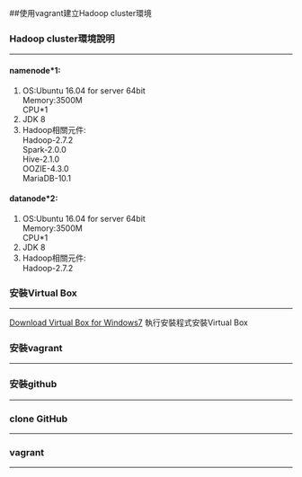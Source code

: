﻿##使用vagrant建立Hadoop cluster環境
### Hadoop cluster環境說明
---
#### namenode\*1:  
1. OS:Ubuntu 16.04 for server 64bit  
Memory:3500M  
CPU*1   
2. JDK 8  
3. Hadoop相關元件:    
Hadoop-2.7.2  
Spark-2.0.0   
Hive-2.1.0   
OOZIE-4.3.0  
MariaDB-10.1
  
#### datanode\*2:  
1. OS:Ubuntu 16.04 for server 64bit  
Memory:3500M  
CPU*1   
2. JDK 8  
3. Hadoop相關元件:    
Hadoop-2.7.2

### 安裝Virtual Box
---
[Download Virtual Box for Windows7](www.virtualbox.org/wiki/Downloads)
執行安裝程式安裝Virtual Box

### 安裝vagrant
---
### 安裝github
---
### clone GitHub
---
### vagrant 
---